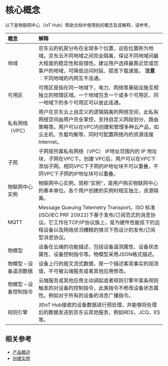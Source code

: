 # 核心概念
以下是物联网中心（IoT Hub）帮助文档中使用到的概念及其解释，请参考。

| 概念 | 解释 |
| :- | :- |
| 地域 | 京东云的机房分布在全球多个位置，这些位置称为地域。京东云不同地域之间完全隔离，保证不同地域间最大程度的稳定性和容错性。建议用户选择最靠近您或您客户的地域，可降低访问时延、提高下载速度。 **注意** ：不同地域的内网互不连通。|
| 可用区 | 可用区是指在同一地域下，电力、网络等基础设施互相独立的物理区域。一个地域包含一个或多个可用区，同一地域下的多个可用区可以彼此连通。 |
| 私有网络（VPC） | 用户在京东云上自定义的逻辑隔离的网络空间，此私有网络空间由用户完全掌控，支持自定义网段划分、路由策略等。用户可以在VPC内创建和管理多种云产品，如云主机、负载均衡等，同时可配置网络内的资源连接Internet。 |
| 子网 | 子网是所属私有网络（VPC） IP地址范围内的 IP 地址块，子网在VPC下。创建 VPC后，用户可以在VPC下添加子网。相同VPC下子网的IP地址块不可以重叠，不同VPC下子网的IP地址块可以重叠。 |
| 物联网中心实例 | 物联网中心实例，简称“实例”，是用户购买物联网中心的基本单位。各个用户创建的实例时相互独立，资源隔离。| 
| MQTT | Message Queuing Telemetry Transport。ISO 标准(ISO/IEC PRF 20922)下基于发布/订阅范式的消息协议。它工作在TCP/IP协议族上，是为硬件性能低下的远程设备以及网络状况糟糕的情况下而设计的发布/订阅型消息协议。 |
| 物模型 | 设备在云端的功能描述，包括设备遥测属性、设备状态属性、设备控制指令等。物模型采用JSON格式描述。 |
| 物模型 – 设备遥测数据 | 设备上行的报文流式数据，是一个描述客观事实的观测值，不可被云端服务或者其他应用修改。 |
| 物模型 – 设备控制指令 | 云端服务或其他应用主动调起或者规则引擎中某条规则触发的对设备的控制指令，此类指令不修改设备状态属性。例如对于所有的设备的消息广播指令。 |
| 规则引擎 | 对IoT Hub接收的设备数据进行预处理，并能够将处理后的数据发送到京东云其他服务，例如RDS，JCQ，ES等。 |

## 相关参考

- [产品概述](../Introduction/Product-Overview.md)
- [创建实例](../Getting-Started/Create-Instance.md)

